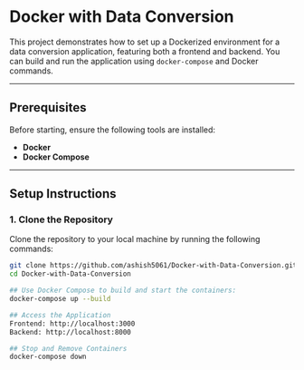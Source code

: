 # Docker with Data Conversion  

This project demonstrates how to set up a Dockerized environment for a data conversion application, featuring both a frontend and backend. You can build and run the application using `docker-compose` and Docker commands.  

---

## Prerequisites  

Before starting, ensure the following tools are installed:  
- **Docker**  
- **Docker Compose**  

---

## Setup Instructions  

### 1. Clone the Repository  

Clone the repository to your local machine by running the following commands:  

```bash  
git clone https://github.com/ashish5061/Docker-with-Data-Conversion.git  
cd Docker-with-Data-Conversion  

## Use Docker Compose to build and start the containers:
docker-compose up --build  

## Access the Application
Frontend: http://localhost:3000
Backend: http://localhost:8000

## Stop and Remove Containers
docker-compose down  
